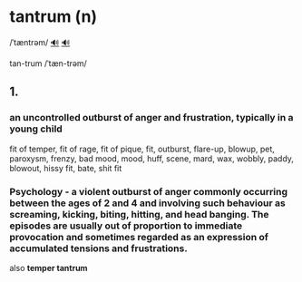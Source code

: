 # tantrum (n)

/ˈtæntrəm/ [🔊](https://www.oxfordlearnersdictionaries.com/media/english/uk_pron/t/tan/tantr/tantrum__gb_1.mp3) [🔊](https://www.oxfordlearnersdictionaries.com/media/english/us_pron/t/tan/tantr/tantrum__us_1.mp3)

tan-trum /ˈtæn-trəm/

## 1.

### an uncontrolled outburst of anger and frustration, typically in a young child

fit of temper, fit of rage, fit of pique, fit, outburst, flare-up, blowup, pet, paroxysm, frenzy, bad mood, mood, huff, scene, mard, wax, wobbly, paddy, blowout, hissy fit, bate, shit fit

### Psychology - a violent outburst of anger commonly occurring between the ages of 2 and 4 and involving such behaviour as screaming, kicking, biting, hitting, and head banging. The episodes are usually out of proportion to immediate provocation and sometimes regarded as an expression of accumulated tensions and frustrations.

also **temper tantrum**